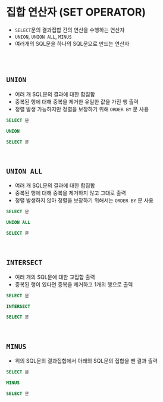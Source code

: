 # 집합 연산자 (SET OPERATOR)
- ```SELECT```문의 결과집합 간의 연산을 수행하는 연산자
- ```UNION```, ```UNION ALL```, ```MINUS```
- 여러개의 SQL문을 하나의 SQL문으로 만드는 연산자

<BR>

<BR>

## ```UNION```
- 여러 개 SQL문의 결과에 대한 합집합
- 중복된 행에 대해 중복을 제거한 유일한 값을 가진 행 출력
- 정렬 발생 가능하지만 정렬을 보장하기 위해 ```ORDER BY``` 문 사용
```SQL
SELECT 문

UNION

SELECT 문
```

<BR>

## ```UNION ALL```
- 여러 개 SQL문의 결과에 대한 합집합
- 중복된 행에 대해 중복을 제거하지 않고 그대로 출력
- 정렬 발생하지 않아 정렬을 보장하기 위해서는 ```ORDER BY``` 문 사용
```SQL
SELECT 문

UNION ALL

SELECT 문
```

<BR>

## ```INTERSECT```
- 여러 개의 SQL문에 대한 교집합 출력
- 중복된 행이 있다면 중복을 제거하고 1개의 행으로 출력
```SQL
SELECT 문

INTERSECT

SELECT 문
```

<BR>

## ```MINUS```
- 위의 SQL문의 결과집합에서 아래의 SQL문의 집합을 뺀 결과 출력
```SQL
SELECT 문

MINUS

SELECT 문
```